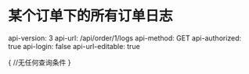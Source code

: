 # 某个订单下的所有订单日志

api-version: 3
api-url: /api/order/1/logs
api-method: GET
api-authorized: true
api-login: false
api-url-editable: true

{
    //无任何查询条件
}